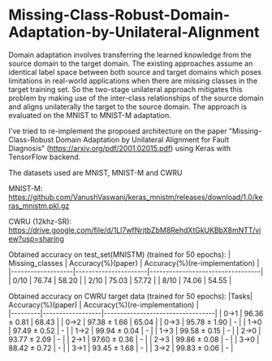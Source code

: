 # Missing-Class-Robust-Domain-Adaptation-by-Unilateral-Alignment
Domain adaptation involves transferring the learned knowledge from the source domain to the target domain. The existing approaches assume an identical label space between both source and target domains which poses limitations in real-world applications when there are missing classes in the target training set. So the two-stage unilateral approach mitigates this problem by making use of the inter-class relationships of the source domain and aligns unilaterally the target to the source domain. The approach is evaluated on the MNIST to MNIST-M adaptation.

I've tried to re-implement the proposed architecture on the paper "Missing-Class-Robust Domain Adaptation by
Unilateral Alignment for Fault Diagnosis" (https://arxiv.org/pdf/2001.02015.pdf) using Keras with TensorFlow backend.

The datasets used are MNIST, MNIST-M and CWRU

MNIST-M: https://github.com/VanushVaswani/keras_mnistm/releases/download/1.0/keras_mnistm.pkl.gz

CWRU (12khz-SR): https://drive.google.com/file/d/1Ll7wfNrjtbZbM8RehdXtGkUKBbX8mNTT/view?usp=sharing

Obtained accuracy on test_set(MNISTM) (trained for 50 epochs):
| Missing_classes   |   Accuracy(%)(paper) |   Accuracy(%)(re-implementation) |             
|-------------------|----------------------|----------------------------------|
| 0/10              |                76.74 |                            58.20 |
| 2/10              |                75.03 |                            57.72 |
| 8/10              |                74.06 |                            54.55 |


Obtained accuracy on CWRU target data (trained for 50 epochs):
|Tasks|   Accuracy(%)(paper) |   Accuracy(%)(re-implementation) |             
|---------|------------------|----------------------------------|
| 0->1    |     96.36 ± 0.81 |                            68.43 |
| 0->2    |     97.38 ± 1.66 |                            65.04 |
| 0->3    |     95.78 ± 1.90 |                            - |
| 1->0    |     97.49 ± 0.52 |                            - |
| 1->2    |     99.94 ± 0.04 |                            - |
| 1->3    |     99.58 ± 0.15 |                            - |
| 2->0    |     93.77 ± 2.09 |                            - |
| 2->1    |     97.60 ± 0.36 |                            - |
| 2->3    |     99.86 ± 0.08 |                            - |
| 3->0    |     88.42 ± 0.72 |                            - |
| 3->1    |     93.45 ± 1.68 |                            - |
| 3->2    |     99.83 ± 0.06 |                            - |

